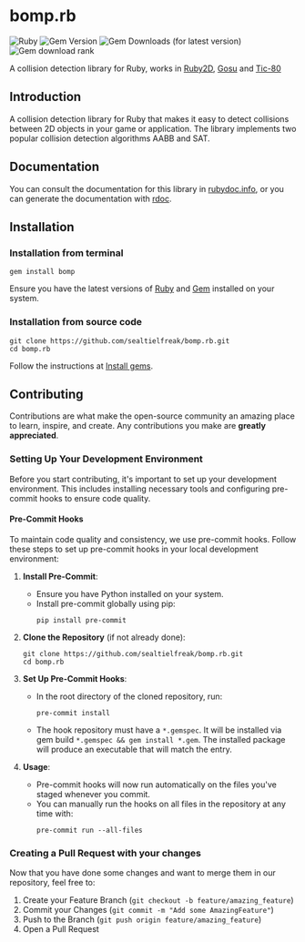 # bomp.rb

![Ruby](https://img.shields.io/badge/Ruby-CC342D?logo=ruby)
![Gem Version](https://img.shields.io/gem/v/bomp)
![Gem Downloads (for latest version)](https://img.shields.io/gem/dtv/bomp)
![Gem download rank](https://img.shields.io/gem/rt/bomp)

A collision detection library for Ruby, works in [Ruby2D](https://github.com/ruby2d/ruby2d), [Gosu](https://github.com/gosu/gosu) and [Tic-80](https://github.com/nesbox/TIC-80)

## Introduction

A collision detection library for Ruby that makes it easy to detect collisions between 2D objects in your game or application. The library implements two popular collision detection algorithms AABB and SAT.

## Documentation
You can consult the documentation for this library in [rubydoc.info](https://www.rubydoc.info/gems/bomp/index), or you can generate the documentation with [rdoc](https://github.com/ruby/rdoc).

## Installation

### Installation from terminal

```shell
gem install bomp
```
Ensure you have the latest versions of [Ruby](https://www.ruby-lang.org/) and [Gem](https://rubygems.org/pages/download) installed on your system.

### Installation from source code

```shell
git clone https://github.com/sealtielfreak/bomp.rb.git
cd bomp.rb
```
Follow the instructions at [Install gems](https://www.bacancytechnology.com/blog/install-ruby-gems).

## Contributing

Contributions are what make the open-source community an amazing place to learn, inspire, and create. Any contributions you make are **greatly appreciated**.

### Setting Up Your Development Environment

Before you start contributing, it's important to set up your development environment. This includes installing necessary tools and configuring pre-commit hooks to ensure code quality.

#### Pre-Commit Hooks

To maintain code quality and consistency, we use pre-commit hooks. Follow these steps to set up pre-commit hooks in your local development environment:

1. **Install Pre-Commit**:
    - Ensure you have Python installed on your system.
    - Install pre-commit globally using pip:
      ```
      pip install pre-commit
      ```

2. **Clone the Repository** (if not already done):
   ```
   git clone https://github.com/sealtielfreak/bomp.rb.git
   cd bomp.rb
   ```

3. **Set Up Pre-Commit Hooks**:
    - In the root directory of the cloned repository, run:
      ```
      pre-commit install
      ```
    - The hook repository must have a `*.gemspec`. It will be installed via gem build `*.gemspec && gem install *.gem`. The installed package will produce an executable that will match the entry.

4. **Usage**:
    - Pre-commit hooks will now run automatically on the files you've staged whenever you commit.
    - You can manually run the hooks on all files in the repository at any time with:
      ```
      pre-commit run --all-files
      ```

### Creating a Pull Request with your changes

Now that you have done some changes and want to merge them in our repository, feel free to:

1. Create your Feature Branch (`git checkout -b feature/amazing_feature`)
2. Commit your Changes (`git commit -m "Add some AmazingFeature"`)
3. Push to the Branch (`git push origin feature/amazing_feature`)
4. Open a Pull Request